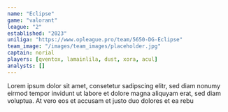 ```yaml
---
name: "Eclipse"
game: "valorant"
league: "2"
established: "2023"
uniliga: "https://www.opleague.pro/team/5650-DG-Eclipse"
team_image: "/images/team_images/placeholder.jpg"
captain: norial
players: [qventox, lamainlila, dust, xora, acul]
analysts: []
---
```

Lorem ipsum dolor sit amet, consetetur sadipscing elitr, sed diam nonumy eirmod tempor invidunt ut labore et dolore magna aliquyam erat, sed diam voluptua. At vero eos et accusam et justo duo dolores et ea rebu